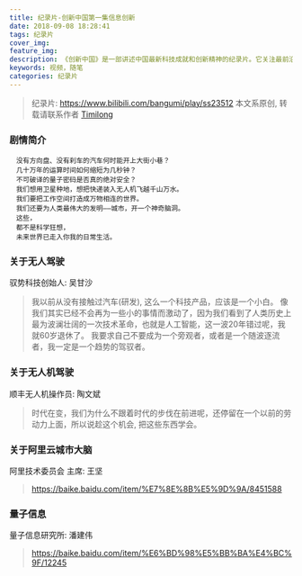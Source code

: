 ```yaml
---
title: 纪录片-创新中国第一集信息创新
date: 2018-09-08 18:28:41
tags: 纪录片
cover_img:
feature_img:
description: 《创新中国》是一部讲述中国最新科技成就和创新精神的纪录片。它关注最前沿的科学突破、最新潮的科技热点，聚焦信息技术、新型能源、中国制造、生命科学、航空航天与海洋探索等前沿领域，用鲜活的故事记录当下中国伟大的创新实践。
keywords: 视频，随笔
categories: 纪录片
---
```


> 纪录片: https://www.bilibili.com/bangumi/play/ss23512
> 本文系原创, 转载请联系作者 [Timilong](http://blog.timilong.com/about)

### 剧情简介
```
　没有方向盘、没有刹车的汽车何时能开上大街小巷？
　几十万年的运算时间如何缩短为几秒钟？
　不可破译的量子密码是否真的绝对安全？
　我们想用卫星种地，想把快递装入无人机飞越千山万水。
　我们要把工作空间打造成万物相连的世界。
　我们还要为人类最伟大的发明——城市，开一个神奇脑洞。
　这些，
　都不是科学狂想，
　未来世界已走入你我的日常生活。
```

### 关于无人驾驶

驭势科技创始人: 吴甘沙
> 我以前从没有接触过汽车(研发), 这么一个科技产品，应该是一个小白。
> 像我们其实已经不会再为一些小的事情而激动了，因为我们看到了人类历史上最为波澜壮阔的一次技术革命，也就是人工智能，这一波20年错过呢，我就60岁退休了。
> 我要求自己不要成为一个旁观者，或者是一个随波逐流者，我一定是一个趋势的驾驭者。

### 关于无人机驾驶

顺丰无人机操作员: 陶文斌
> 时代在变，我们为什么不跟着时代的步伐在前进呢，还停留在一个以前的劳动力上面，所以说趁这个机会, 把这些东西学会。

### 关于阿里云城市大脑
阿里技术委员会 主席: 王坚

> https://baike.baidu.com/item/%E7%8E%8B%E5%9D%9A/8451588


### 量子信息

量子信息研究所: 潘建伟
> https://baike.baidu.com/item/%E6%BD%98%E5%BB%BA%E4%BC%9F/12245


